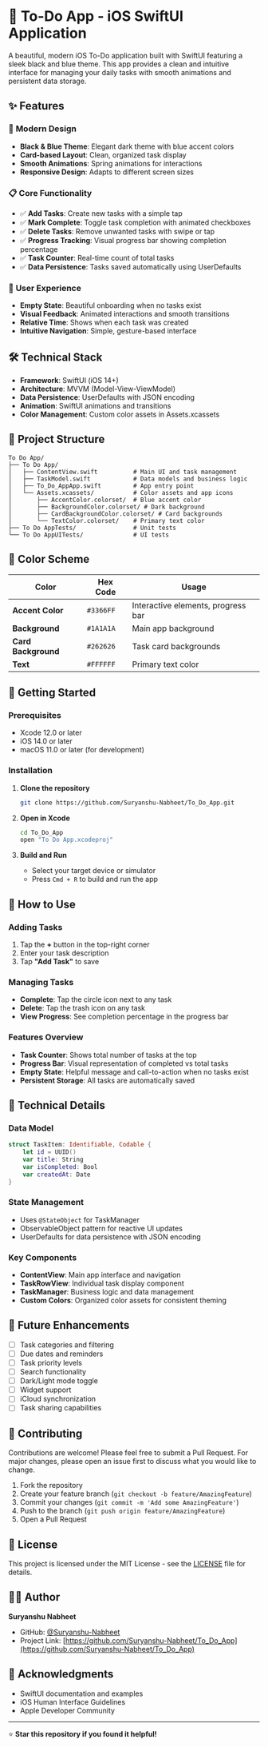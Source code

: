 # 📱 To-Do App - iOS SwiftUI Application

A beautiful, modern iOS To-Do application built with SwiftUI featuring a sleek black and blue theme. This app provides a clean and intuitive interface for managing your daily tasks with smooth animations and persistent data storage.

## ✨ Features

### 🎨 **Modern Design**
- **Black & Blue Theme**: Elegant dark theme with blue accent colors
- **Card-based Layout**: Clean, organized task display
- **Smooth Animations**: Spring animations for interactions
- **Responsive Design**: Adapts to different screen sizes

### 📋 **Core Functionality**
- ✅ **Add Tasks**: Create new tasks with a simple tap
- ✅ **Mark Complete**: Toggle task completion with animated checkboxes
- ✅ **Delete Tasks**: Remove unwanted tasks with swipe or tap
- ✅ **Progress Tracking**: Visual progress bar showing completion percentage
- ✅ **Task Counter**: Real-time count of total tasks
- ✅ **Data Persistence**: Tasks saved automatically using UserDefaults

### 🚀 **User Experience**
- **Empty State**: Beautiful onboarding when no tasks exist
- **Visual Feedback**: Animated interactions and smooth transitions
- **Relative Time**: Shows when each task was created
- **Intuitive Navigation**: Simple, gesture-based interface

## 🛠 Technical Stack

- **Framework**: SwiftUI (iOS 14+)
- **Architecture**: MVVM (Model-View-ViewModel)
- **Data Persistence**: UserDefaults with JSON encoding
- **Animation**: SwiftUI animations and transitions
- **Color Management**: Custom color assets in Assets.xcassets

## 📁 Project Structure

```
To Do App/
├── To Do App/
│   ├── ContentView.swift          # Main UI and task management
│   ├── TaskModel.swift            # Data models and business logic
│   ├── To_Do_AppApp.swift         # App entry point
│   └── Assets.xcassets/           # Color assets and app icons
│       ├── AccentColor.colorset/  # Blue accent color
│       ├── BackgroundColor.colorset/ # Dark background
│       ├── CardBackgroundColor.colorset/ # Card backgrounds
│       └── TextColor.colorset/    # Primary text color
├── To Do AppTests/                # Unit tests
└── To Do AppUITests/              # UI tests
```

## 🎨 Color Scheme

| Color | Hex Code | Usage |
|-------|----------|-------|
| **Accent Color** | `#3366FF` | Interactive elements, progress bar |
| **Background** | `#1A1A1A` | Main app background |
| **Card Background** | `#262626` | Task card backgrounds |
| **Text** | `#FFFFFF` | Primary text color |

## 🚀 Getting Started

### Prerequisites
- Xcode 12.0 or later
- iOS 14.0 or later
- macOS 11.0 or later (for development)

### Installation

1. **Clone the repository**
   ```bash
   git clone https://github.com/Suryanshu-Nabheet/To_Do_App.git
   ```

2. **Open in Xcode**
   ```bash
   cd To_Do_App
   open "To Do App.xcodeproj"
   ```

3. **Build and Run**
   - Select your target device or simulator
   - Press `Cmd + R` to build and run the app

## 📱 How to Use

### Adding Tasks
1. Tap the **+** button in the top-right corner
2. Enter your task description
3. Tap **"Add Task"** to save

### Managing Tasks
- **Complete**: Tap the circle icon next to any task
- **Delete**: Tap the trash icon on any task
- **View Progress**: See completion percentage in the progress bar

### Features Overview
- **Task Counter**: Shows total number of tasks at the top
- **Progress Bar**: Visual representation of completed vs total tasks
- **Empty State**: Helpful message and call-to-action when no tasks exist
- **Persistent Storage**: All tasks are automatically saved

## 🔧 Technical Details

### Data Model
```swift
struct TaskItem: Identifiable, Codable {
    let id = UUID()
    var title: String
    var isCompleted: Bool
    var createdAt: Date
}
```

### State Management
- Uses `@StateObject` for TaskManager
- ObservableObject pattern for reactive UI updates
- UserDefaults for data persistence with JSON encoding

### Key Components
- **ContentView**: Main app interface and navigation
- **TaskRowView**: Individual task display component
- **TaskManager**: Business logic and data management
- **Custom Colors**: Organized color assets for consistent theming

## 🎯 Future Enhancements

- [ ] Task categories and filtering
- [ ] Due dates and reminders
- [ ] Task priority levels
- [ ] Search functionality
- [ ] Dark/Light mode toggle
- [ ] Widget support
- [ ] iCloud synchronization
- [ ] Task sharing capabilities

## 🤝 Contributing

Contributions are welcome! Please feel free to submit a Pull Request. For major changes, please open an issue first to discuss what you would like to change.

1. Fork the repository
2. Create your feature branch (`git checkout -b feature/AmazingFeature`)
3. Commit your changes (`git commit -m 'Add some AmazingFeature'`)
4. Push to the branch (`git push origin feature/AmazingFeature`)
5. Open a Pull Request

## 📄 License

This project is licensed under the MIT License - see the [LICENSE](LICENSE) file for details.

## 👨‍💻 Author

**Suryanshu Nabheet**
- GitHub: [@Suryanshu-Nabheet](https://github.com/Suryanshu-Nabheet)
- Project Link: [https://github.com/Suryanshu-Nabheet/To_Do_App](https://github.com/Suryanshu-Nabheet/To_Do_App)

## 🙏 Acknowledgments

- SwiftUI documentation and examples
- iOS Human Interface Guidelines
- Apple Developer Community

---

⭐ **Star this repository if you found it helpful!**
